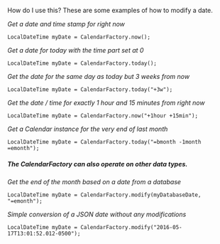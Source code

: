 How do I use this?  These are some examples of how to modify a date.

_Get a date and time stamp for right now_

    LocalDateTime myDate = CalendarFactory.now();

_Get a date for today with the time part set at 0_

    LocalDateTime myDate = CalendarFactory.today();

_Get the date for the same day as today but 3 weeks from now_

    LocalDateTime myDate = CalendarFactory.today("+3w");

_Get the date / time for exactly 1 hour and 15 minutes from right now_

    LocalDateTime myDate = CalendarFactory.now("+1hour +15min");

_Get a Calendar instance for the very end of last month_

    LocalDateTime myDate = CalendarFactory.today("=bmonth -1month =emonth");

##### The CalendarFactory can also operate on other data types.

_Get the end of the month based on a date from a database_

    LocalDateTime myDate = CalendarFactory.modify(myDatabaseDate, "=emonth");

_Simple conversion of a JSON date without any modifications_

    LocalDateTime myDate = CalendarFactory.modify("2016-05-17T13:01:52.012-0500");